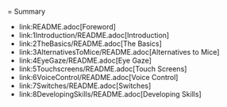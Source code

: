 = Summary

-   link:README.adoc\[Foreword\]
-   link:1Introduction/README.adoc\[Introduction\]
-   link:2TheBasics/README.adoc\[The Basics\]
-   link:3AlternativesToMice/README.adoc\[Alternatives to Mice\]
-   link:4EyeGaze/README.adoc\[Eye Gaze\]
-   link:5Touchscreens/README.adoc\[Touch Screens\]
-   link:6VoiceControl/README.adoc\[Voice Control\]
-   link:7Switches/README.adoc\[Switches\]
-   link:8DevelopingSkills/README.adoc\[Developing Skills\]

